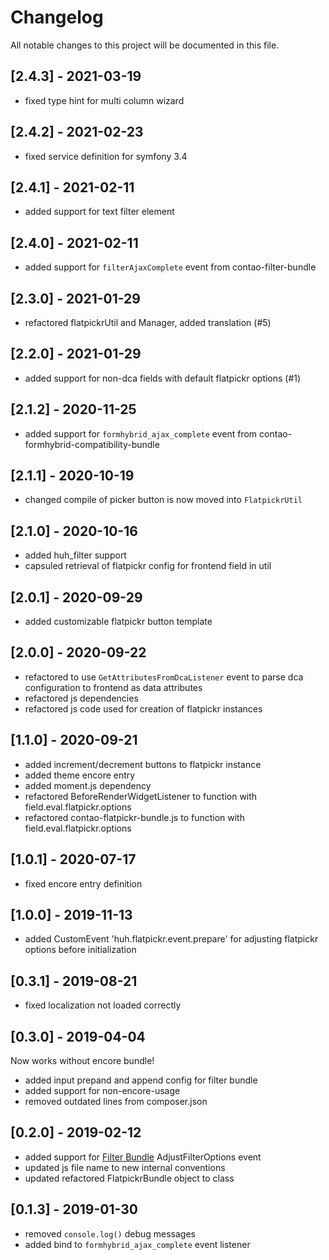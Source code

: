 # Changelog
All notable changes to this project will be documented in this file.

## [2.4.3] - 2021-03-19
- fixed type hint for multi column wizard

## [2.4.2] - 2021-02-23
- fixed service definition for symfony 3.4

## [2.4.1] - 2021-02-11
- added support for text filter element

## [2.4.0] - 2021-02-11
- added support for `filterAjaxComplete` event from contao-filter-bundle

## [2.3.0] - 2021-01-29
- refactored flatpickrUtil and Manager, added translation (#5)

## [2.2.0] - 2021-01-29
- added support for non-dca fields with default flatpickr options (#1)

## [2.1.2] - 2020-11-25
- added support for `formhybrid_ajax_complete` event from contao-formhybrid-compatibility-bundle

## [2.1.1] - 2020-10-19
- changed compile of picker button is now moved into `FlatpickrUtil`

## [2.1.0] - 2020-10-16
- added huh_filter support
- capsuled retrieval of flatpickr config for frontend field in util

## [2.0.1] - 2020-09-29
- added customizable flatpickr button template

## [2.0.0] - 2020-09-22
- refactored to use `GetAttributesFromDcaListener` event to parse dca configuration to frontend as data attributes
- refactored js dependencies
- refactored js code used for creation of flatpickr instances

## [1.1.0] - 2020-09-21
- added increment/decrement buttons to flatpickr instance
- added theme encore entry
- added moment.js dependency
- refactored BeforeRenderWidgetListener to function with field.eval.flatpickr.options
- refactored contao-flatpickr-bundle.js to function with field.eval.flatpickr.options

## [1.0.1] - 2020-07-17
- fixed encore entry definition

## [1.0.0] - 2019-11-13

* added CustomEvent 'huh.flatpickr.event.prepare' for adjusting flatpickr options before initialization

## [0.3.1] - 2019-08-21

* fixed localization not loaded correctly

## [0.3.0] - 2019-04-04

Now works without encore bundle!

* added input prepand and append config for filter bundle
* added support for non-encore-usage
* removed outdated lines from composer.json

## [0.2.0] - 2019-02-12

* added support for [Filter Bundle](https://github.com/heimrichhannot/contao-filter-bundle) AdjustFilterOptions event
* updated js file name to new internal conventions
* updated refactored FlatpickrBundle object to class

## [0.1.3] - 2019-01-30

* removed `console.log()` debug messages
* added bind to `formhybrid_ajax_complete` event listener
